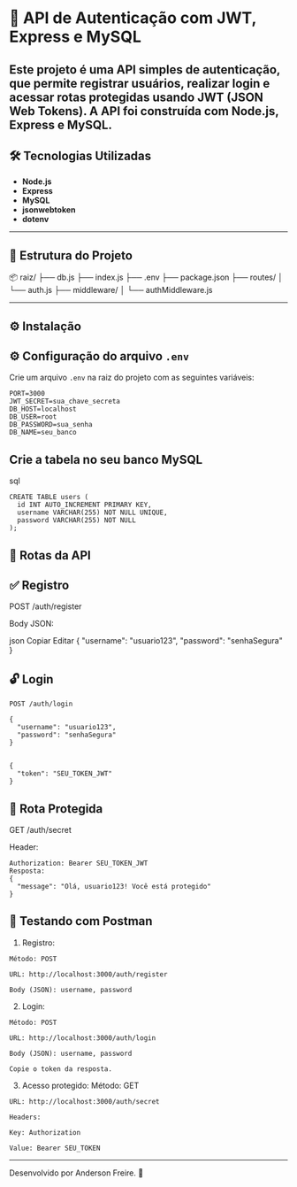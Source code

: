 # 🔐 API de Autenticação com JWT, Express e MySQL

Este projeto é uma API simples de autenticação, que permite registrar usuários, realizar login e acessar rotas protegidas usando **JWT (JSON Web Tokens)**. A API foi construída com **Node.js**, **Express** e **MySQL**.
---

## 🛠️ Tecnologias Utilizadas

- **Node.js**
- **Express**
- **MySQL**
- **jsonwebtoken**
- **dotenv**

---

## 📁 Estrutura do Projeto

📦 raiz/
├── db.js
├── index.js
├── .env
├── package.json
├── routes/
│ └── auth.js
├── middleware/
│ └── authMiddleware.js

---

## ⚙️ Instalação

## ⚙️ Configuração do arquivo `.env`

Crie um arquivo `.env` na raiz do projeto com as seguintes variáveis:

```
PORT=3000
JWT_SECRET=sua_chave_secreta
DB_HOST=localhost
DB_USER=root
DB_PASSWORD=sua_senha
DB_NAME=seu_banco
```

## Crie a tabela no seu banco MySQL
sql
```
CREATE TABLE users (
  id INT AUTO_INCREMENT PRIMARY KEY,
  username VARCHAR(255) NOT NULL UNIQUE,
  password VARCHAR(255) NOT NULL
);
```

## 🔑 Rotas da API

## ✅ Registro
POST /auth/register

Body JSON:

json
Copiar
Editar
{
  "username": "usuario123",
  "password": "senhaSegura"
}

## 🔓 Login
```
POST /auth/login

{
  "username": "usuario123",
  "password": "senhaSegura"
}


{
  "token": "SEU_TOKEN_JWT"
}
```

## 🔐 Rota Protegida
GET /auth/secret

Header:
```
Authorization: Bearer SEU_TOKEN_JWT
Resposta:
{
  "message": "Olá, usuario123! Você está protegido"
}
```

## 🧪 Testando com Postman

1. Registro:
```
Método: POST

URL: http://localhost:3000/auth/register

Body (JSON): username, password
```

2. Login:
```
Método: POST

URL: http://localhost:3000/auth/login

Body (JSON): username, password

Copie o token da resposta.
```

3. Acesso protegido:
Método: GET
```
URL: http://localhost:3000/auth/secret

Headers:

Key: Authorization

Value: Bearer SEU_TOKEN
```

---
Desenvolvido por Anderson Freire. 🚀
